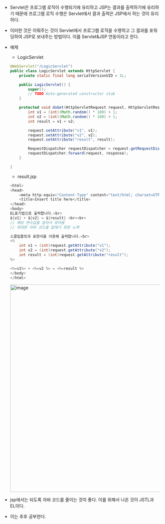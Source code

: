 - Servlet은 프로그램 로직이 수행되기에 유리하고 JSP는 결과를 출력하기에 유리하기 때문에 프로그램 로직 수행은 Servlet에서 결과 출력은 JSP에서 하는 것이 유리하다.
- 이러한 것은 이뤄주는 것이 Servlet에서 프로그램 로직을 수행하고 그 결과를 포워딩하여 JSP로 보내주는 방법이다. 이를 Servlet&JSP 연동이라고 한다.
- 예제
    - LogicServlet
    
    ```java
    @WebServlet("/LogicServlet")
    public class LogicServlet extends HttpServlet {
        private static final long serialVersionUID = 1L;
    
        public LogicServlet() {
            super();
            // TODO Auto-generated constructor stub
        }
    
        protected void doGet(HttpServletRequest request, HttpServletResponse response) throws ServletException, IOException {
            int v1 = (int)(Math.random() * 100) + 1;
            int v2 = (int)(Math.random() * 100) + 1;
            int result = v1 + v2;
    
            request.setAttribute("v1", v1);
            request.setAttribute("v2", v2);
            request.setAttribute("result", result);
    
            RequestDispatcher requestDispatcher = request.getRequestDispatcher("/result.jsp");
            requestDispatcher.forward(request, response);
        }
    
    }
    ```
    
    - result.jsp
    
    ```java
    <html>
    <head>
        <meta http-equiv="Content-Type" content="text/html; charset=UTF-8">
        <title>Insert title here</title>
    </head>
    <body>
    EL표기법으로 출력합니다.<br>
    ${v1} + ${v2} = ${result} <br><br>
    // 해당 변수값을 알아서 찾아옴
    // 최대한 자바 코드를 없애기 위한 노력
    
    스클립틀릿과 표현식을 이용해 출력합니다.<br>
    <%
        int v1 = (int)request.getAttribute("v1");
        int v2 = (int)request.getAttribute("v2");
        int result = (int)request.getAttribute("result");
    %>
    
    <%=v1%> + <%=v2 %> = <%=result %>
    </body>
    </html>
    ```
    
    <img width="666" alt="image" src="https://github.com/alswp006/23-winter-project-study/assets/102672547/ee61980f-059d-4974-9963-7dc40a9023f2">
    
- jsp에서는 되도록 자바 코드를 줄이는 것이 좋다. 이를 위해서 나온 것이 JSTL과 EL이다.
- 이는 추후 공부한다.
